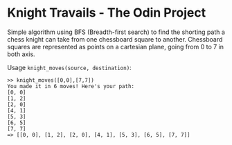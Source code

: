 # Knight Travails - The Odin Project

Simple algorithm using BFS (Breadth-first search) to find the shorting path a
chess knight can take from one chessboard square to another. Chessboard squares
are represented as points on a cartesian plane, going from 0 to 7 in both axis.

Usage `knight_moves(source, destination)`:
```
>> knight_moves([0,0],[7,7])
You made it in 6 moves! Here's your path:
[0, 0]
[1, 2]
[2, 0]
[4, 1]
[5, 3]
[6, 5]
[7, 7]
=> [[0, 0], [1, 2], [2, 0], [4, 1], [5, 3], [6, 5], [7, 7]]
```
